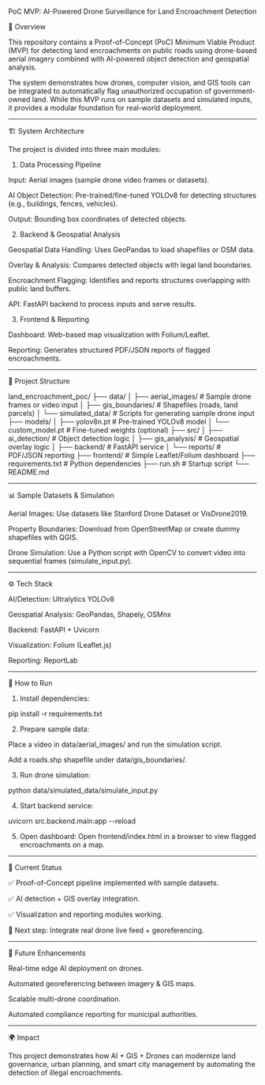 PoC MVP: AI-Powered Drone Surveillance for Land Encroachment Detection

📌 Overview

This repository contains a Proof-of-Concept (PoC) Minimum Viable Product (MVP) for detecting land encroachments on public roads using drone-based aerial imagery combined with AI-powered object detection and geospatial analysis.

The system demonstrates how drones, computer vision, and GIS tools can be integrated to automatically flag unauthorized occupation of government-owned land. While this MVP runs on sample datasets and simulated inputs, it provides a modular foundation for real-world deployment.


---

🏗 System Architecture

The project is divided into three main modules:

1. Data Processing Pipeline

Input: Aerial images (sample drone video frames or datasets).

AI Object Detection: Pre-trained/fine-tuned YOLOv8 for detecting structures (e.g., buildings, fences, vehicles).

Output: Bounding box coordinates of detected objects.


2. Backend & Geospatial Analysis

Geospatial Data Handling: Uses GeoPandas to load shapefiles or OSM data.

Overlay & Analysis: Compares detected objects with legal land boundaries.

Encroachment Flagging: Identifies and reports structures overlapping with public land buffers.

API: FastAPI backend to process inputs and serve results.


3. Frontend & Reporting

Dashboard: Web-based map visualization with Folium/Leaflet.

Reporting: Generates structured PDF/JSON reports of flagged encroachments.



---

📂 Project Structure

land_encroachment_poc/
├── data/
│   ├── aerial_images/      # Sample drone frames or video input
│   ├── gis_boundaries/     # Shapefiles (roads, land parcels)
│   └── simulated_data/     # Scripts for generating sample drone input
├── models/
│   ├── yolov8n.pt          # Pre-trained YOLOv8 model
│   └── custom_model.pt     # Fine-tuned weights (optional)
├── src/
│   ├── ai_detection/       # Object detection logic
│   ├── gis_analysis/       # Geospatial overlay logic
│   ├── backend/            # FastAPI service
│   └── reports/            # PDF/JSON reporting
├── frontend/               # Simple Leaflet/Folium dashboard
├── requirements.txt        # Python dependencies
├── run.sh                  # Startup script
└── README.md


---

📊 Sample Datasets & Simulation

Aerial Images: Use datasets like Stanford Drone Dataset or VisDrone2019.

Property Boundaries: Download from OpenStreetMap or create dummy shapefiles with QGIS.

Drone Simulation: Use a Python script with OpenCV to convert video into sequential frames (simulate_input.py).



---

⚙ Tech Stack

AI/Detection: Ultralytics YOLOv8

Geospatial Analysis: GeoPandas, Shapely, OSMnx

Backend: FastAPI + Uvicorn

Visualization: Folium (Leaflet.js)

Reporting: ReportLab



---

🚀 How to Run

1. Install dependencies:

pip install -r requirements.txt


2. Prepare sample data:

Place a video in data/aerial_images/ and run the simulation script.

Add a roads.shp shapefile under data/gis_boundaries/.



3. Run drone simulation:

python data/simulated_data/simulate_input.py


4. Start backend service:

uvicorn src.backend.main:app --reload


5. Open dashboard:
Open frontend/index.html in a browser to view flagged encroachments on a map.




---

📌 Current Status

✅ Proof-of-Concept pipeline implemented with sample datasets.

✅ AI detection + GIS overlay integration.

✅ Visualization and reporting modules working.

🚧 Next step: Integrate real drone live feed + georeferencing.



---

🔮 Future Enhancements

Real-time edge AI deployment on drones.

Automated georeferencing between imagery & GIS maps.

Scalable multi-drone coordination.

Automated compliance reporting for municipal authorities.



---

🌍 Impact

This project demonstrates how AI + GIS + Drones can modernize land governance, urban planning, and smart city management by automating the detection of illegal encroachments.
